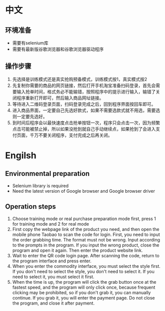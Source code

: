 # 中文
## 环境准备
* 需要有selenium库
* 需要有最新版谷歌浏览器和谷歌浏览器驱动程序
## 操作步骤
1. 先选择是训练模式还是真实抢购预备模式，训练模式按1，真实模式按2
2. 先复制你需要的商品的网页链接，然后打开手机淘宝准备扫码登录，首先会需要输入抢单时间，格式务必不能输错，按照程序中的提示进行输入，输错了关闭程序重新打开即可，然后输入商品网址链接。
3. 等待进入二维码登录页面，扫码登录完成之后，回到程序界面按回车即可。
4. 进入商品界面，一定要自己先选好款式，如果不需要选款式就不用选，需要选则一定要先选好。
5. 到时间后程序会以最快速度点击抢单按钮一次，程序只会点击一次，因为频繁点击可能被禁止掉，所以如果没抢到就自己手动继续点，如果抢到了会进入支付页面，千万不要关闭程序，支付完成之后再关闭。

# Engilsh
## Environmental preparation
* Selenium library is required
* Need the latest version of Google browser and Google browser driver
## Operation steps
1. Choose training mode or real purchase preparation mode first, press 1 for training mode and 2 for real mode
2. First copy the webpage link of the product you need, and then open the mobile phone Taobao to scan the code for login. First, you need to input the order grabbing time. The format must not be wrong. Input according to the prompts in the program. If you input the wrong product, close the program and open it again. Then enter the product website link.
3. Wait to enter the QR code login page. After scanning the code, return to the program interface and press enter.
4. When you enter the commodity interface, you must select the style first. If you don't need to select the style, you don't need to select it. If you need to select it, you must select it first.
5. When the time is up, the program will click the grab button once at the fastest speed, and the program will only click once, because frequent clicking may be prohibited, so if you don't grab it, you can manually continue. If you grab it, you will enter the payment page. Do not close the program, and close it after payment.